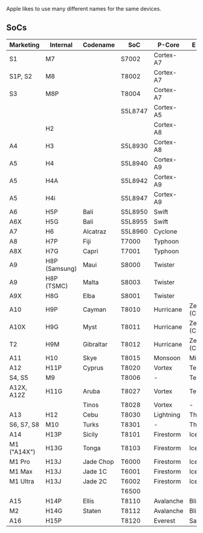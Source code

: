 Apple likes to use many different names for the same devices.

## SoCs

| Marketing | Internal | Codename | SoC | P-Core | E-Core |
| --------- | -------- | -------- | --- | ------ | ------ |
| S1 | M7 | | S7002 | Cortex-A7
| S1P, S2 | M8 | | T8002 | Cortex-A7
| S3 | M8P | | T8004 | Cortex-A7
| | | | S5L8747 | Cortex-A5
| | H2 | | | Cortex-A8
| A4 | H3 | | S5L8930 | Cortex-A8
| A5 | H4 | | S5L8940 | Cortex-A9
| A5 | H4A | | S5L8942 | Cortex-A9
| A5 | H4i | | S5L8947 | Cortex-A9
| A6 | H5P | Bali | S5L8950 | Swift
| A6X | H5G | Bali | S5L8955 | Swift
| A7 | H6 | Alcatraz | S5L8960 | Cyclone
| A8 | H7P | Fiji | T7000 | Typhoon
| A8X | H7G | Capri | T7001 | Typhoon
| A9 | H8P (Samsung) | Maui | S8000 | Twister
| A9 | H8P (TSMC) | Malta | S8003 | Twister
| A9X | H8G | Elba | S8001 | Twister
| A10 | H9P | Cayman | T8010 | Hurricane | Zephyr (CLS)
| A10X | H9G | Myst | T8011 | Hurricane | Zephyr (CLS)
| T2 | H9M | Gibraltar | T8012 | Hurricane | Zephyr (CLS)
| A11 | H10 | Skye | T8015 | Monsoon | Mistral
| A12 | H11P | Cyprus | T8020 | Vortex | Tempest
| S4, S5 | M9 | | T8006 | - | Tempest
| A12X, A12Z | H11G | Aruba | T8027 | Vortex | Tempest
| | | Tinos | T8028 | Vortex | -
| A13 | H12 | Cebu | T8030 | Lightning | Thunder
| S6, S7, S8 | M10 | Turks | T8301 | - | Thunder
| A14 | H13P | Sicily | T8101 | Firestorm | Icestorm
| M1 ("A14X") | H13G | Tonga | T8103 | Firestorm | Icestorm
| M1 Pro | H13J | Jade Chop | T6000 | Firestorm | Icestorm
| M1 Max | H13J | Jade 1C | T6001 | Firestorm | Icestorm
| M1 Ultra | H13J | Jade 2C | T6002 | Firestorm | Icestorm
| | | | T6500 | |
| A15 | H14P | Ellis | T8110 | Avalanche | Blizzard
| M2 | H14G | Staten | T8112 | Avalanche | Blizzard
| A16 | H15P | | T8120 | Everest | Sawtooth
